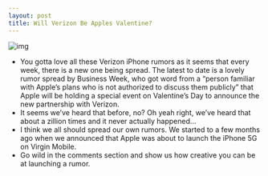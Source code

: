 ```yaml
---
layout: post
title: Will Verizon Be Apples Valentine?
---
```

![img](http://media.idownloadblog.com/wp-content/uploads/2010/12/Verizon.jpg)
* You gotta love all these Verizon iPhone rumors as it seems that every week, there is a new one being spread. The latest to date is a lovely rumor spread by Business Week, who got word from a “person familiar with Apple’s plans who is not authorized to discuss them publicly” that Apple will be holding a special event on Valentine’s Day to announce the new partnership with Verizon.
* It seems we’ve heard that before, no? Oh yeah right, we’ve heard that about a zillion times and it never actually happened…
* I think we all should spread our own rumors. We started to a few months ago when we announced that Apple was about to launch the iPhone 5G on Virgin Mobile.
* Go wild in the comments section and show us how creative you can be at launching a rumor.

